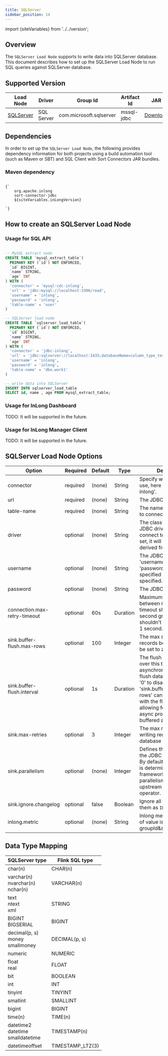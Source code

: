 ```yaml
---
title: SQLServer
sidebar_position: 14
---
```


import {siteVariables} from '../../version';

## Overview

The `SQLServer Load Node` supports to write data into SQLServer database. This document describes how to set up the SQLServer Load
Node to run SQL queries against SQLServer database.

## Supported Version

| Load Node                | Driver | Group Id | Artifact Id | JAR |                                                                                                                                                                                                                                                                                                                                                                                       
|--------------------------|--------|----------|-------------|-----|
| [SQLServer](./sqlserver.md) | SQL Server  | com.microsoft.sqlserver | mssql-jdbc | [Download](https://mvnrepository.com/artifact/com.microsoft.sqlserver/mssql-jdbc) |

## Dependencies

In order to set up the `SQLServer Load Node`, the following provides dependency information for both projects using a
build automation tool (such as Maven or SBT) and SQL Client with Sort Connectors JAR bundles.

### Maven dependency

<pre><code parentName="pre">
{`<dependency>
    <groupId>org.apache.inlong</groupId>
    <artifactId>sort-connector-jdbc</artifactId>
    <version>${siteVariables.inLongVersion}</version>
</dependency>
`}
</code></pre>

## How to create an SQLServer Load Node

### Usage for SQL API

```sql

-- MySQL extract node
CREATE TABLE `mysql_extract_table`(
  PRIMARY KEY (`id`) NOT ENFORCED,
  `id` BIGINT,
  `name` STRING,
  `age` INT
) WITH (
  'connector' = 'mysql-cdc-inlong',
  'url' = 'jdbc:mysql://localhost:3306/read',
  'username' = 'inlong',
  'password' = 'inlong',
  'table-name' = 'user'
)

-- SQLServer load node
CREATE TABLE `sqlserver_load_table`(
  PRIMARY KEY (`id`) NOT ENFORCED,
  `id` BIGINT,
  `name` STRING,
  `age` INT
) WITH (
  'connector' = 'jdbc-inlong',
  'url' = 'jdbc:sqlserver://localhost:1433;databaseName=column_type_test',
  'username' = 'inlong',
  'password' = 'inlong',
  'table-name' = 'dbo.work1'
)

-- write data into SQLServer
INSERT INTO sqlserver_load_table 
SELECT id, name , age FROM mysql_extract_table;  

```

### Usage for InLong Dashboard

TODO: It will be supported in the future.

### Usage for InLong Manager Client

TODO: It will be supported in the future.

## SQLServer Load Node Options

| Option | Required | Default | Type | Description |
|---------|----------|---------|------|------------|
| connector | required | (none) | String | Specify what connector to use, here should be 'jdbc-inlong'. |
| url | required | (none) | String | The JDBC database url. |
| table-name | required | (none) | String | The name of JDBC table to connect. |
| driver | optional | (none) | String | The class name of the JDBC driver to use to connect to this URL, if not set, it will automatically be derived from the URL. |
| username | optional | (none) | String | The JDBC user name. 'username' and 'password' must both be specified if any of them is specified. |
| password | optional | (none) | String | The JDBC password. |
| connection.max-retry-timeout | optional | 60s | Duration | Maximum timeout between retries. The timeout should be in second granularity and shouldn't be smaller than 1 second. |
| sink.buffer-flush.max-rows | optional | 100 | Integer | The max size of buffered records before flush. Can be set to zero to disable it. |
| sink.buffer-flush.interval | optional | 1s | Duration | The flush interval mills, over this time, asynchronous threads will flush data. Can be set to '0' to disable it. Note, 'sink.buffer-flush.max-rows' can be set to '0' with the flush interval set allowing for complete async processing of buffered actions. | |
| sink.max-retries | optional | 3 | Integer | The max retry times if writing records to database failed. |
| sink.parallelism | optional | (none) | Integer | Defines the parallelism of the JDBC sink operator. By default, the parallelism is determined by the framework using the same parallelism of the upstream chained operator. |
| sink.ignore.changelog | optional | false | Boolean |  Ignore all `RowKind`, ingest them as `INSERT`. |
| inlong.metric | optional | (none) | String | Inlong metric label, format of value is groupId&streamId&nodeId. |

## Data Type Mapping

| SQLServer type | Flink SQL type |
|----------------|----------------|
| char(n)       | CHAR(n)        |
| varchar(n) <br/> nvarchar(n) <br/> nchar(n) | VARCHAR(n) |
| text <br/> ntext <br/> xml | STRING |
| BIGINT <br/> BIGSERIAL | BIGINT |
| decimal(p, s) <br/> money <br/> smallmoney | DECIMAL(p, s) |
| numeric  | NUMERIC |
| float <br/> real | FLOAT |
| bit | BOOLEAN |
| int | INT |
| tinyint | TINYINT |
| smallint | SMALLINT |
| bigint | BIGINT |
| time(n) | TIME(n) |
| datetime2 <br/> datetime <br/> smalldatetime | TIMESTAMP(n) |
| datetimeoffset | TIMESTAMP_LTZ(3) |